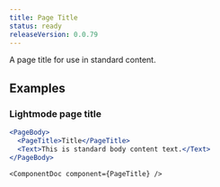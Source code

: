 ```yaml
---
title: Page Title
status: ready
releaseVersion: 0.0.79
---
```


A page title for use in standard content. 

## Examples

### Lightmode page title
```.jsx
<PageBody>
  <PageTitle>Title</PageTitle>
  <Text>This is standard body content text.</Text>
</PageBody>
```

```!jsx
<ComponentDoc component={PageTitle} />
```
